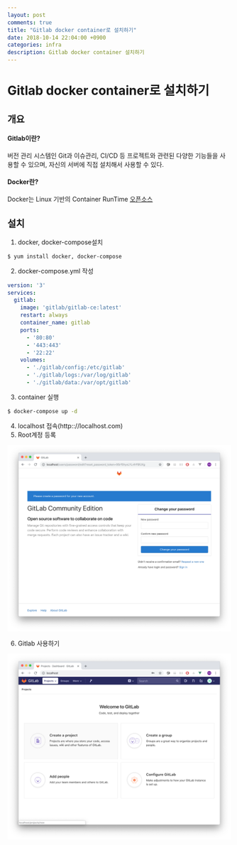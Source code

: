 ```yaml
---
layout: post
comments: true
title: "Gitlab docker container로 설치하기"
date: 2018-10-14 22:04:00 +0900
categories: infra
description: Gitlab docker container 설치하기
---
```


# Gitlab docker container로 설치하기

## 개요

#### Gitlab이란?

버전 관리 시스템인 Git과 이슈관리, CI/CD 등 프로젝트와 관련된 다양한 기능들을 사용할 수 있으며, 자신의 서버에 직접 설치해서 사용할 수 있다.

#### Docker란?

Docker는 Linux 기반의 Container RunTime [오픈소스](https://github.com/docker)

## 설치

1. docker,  docker-compose설치
```bash
$ yum install docker, docker-compose
```
2. docker-compose.yml 작성


```yaml
version: '3'
services:
  gitlab:
    image: 'gitlab/gitlab-ce:latest'
    restart: always
    container_name: gitlab
    ports:
      - '80:80'
      - '443:443'
      - '22:22'
    volumes:
      - './gitlab/config:/etc/gitlab'
      - './gitlab/logs:/var/log/gitlab'
      - './gitlab/data:/var/opt/gitlab'
```
3. container 실행

```bash
$ docker-compose up -d
```


4. localhost 접속(http:://localhost.com)
5. Root계정 등록

![gitlab-root-registration](/assets/img/how-to-install-gitlab/gitlab-root-registration.png)

6. Gitlab 사용하기

![gitlab-main](/assets/img/how-to-install-gitlab/gitlab-main.png)



